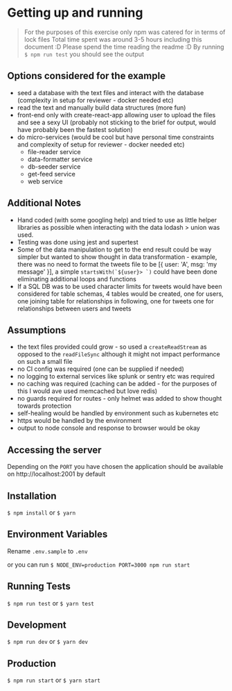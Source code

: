 # Getting up and running

> For the purposes of this exercise only npm was catered for in terms of lock files
> Total time spent was around 3-5 hours including this document :D
> Please spend the time reading the readme :D
> By running `$ npm run test` you should see the output

## Options considered for the example

- seed a database with the text files and interact with the database (complexity in setup for reviewer - docker needed etc)
- read the text and manually build data structures (more fun)
- front-end only with create-react-app allowing user to upload the files and see a sexy UI (probably not sticking to the brief for output, would have probably been the fastest solution)
- do micro-services (would be cool but have personal time constraints and complexity of setup for reviewer - docker needed etc)
  - file-reader service
  - data-formatter service
  - db-seeder service
  - get-feed service
  - web service

## Additional Notes

- Hand coded (with some googling help) and tried to use as little helper libraries as possible when interacting with the data lodash > union was used.
- Testing was done using jest and supertest
- Some of the data manipulation to get to the end result could be way simpler but wanted to show thought in data transformation - example, there was no need to format the tweets file to be [{ user: 'A', msg: 'my message' }], a simple `` startsWith(`${user}> `) `` could have been done eliminating additional loops and functions
- If a SQL DB was to be used character limits for tweets would have been considered for table schemas, 4 tables would be created, one for users, one joining table for relationships in following, one for tweets one for relationships between users and tweets

## Assumptions

- the text files provided could grow - so used a `createReadStream` as opposed to the `readFileSync` although it might not impact performance on such a small file
- no CI config was required (one can be supplied if needed)
- no logging to external services like splunk or sentry etc was required
- no caching was required (caching can be added - for the purposes of this I would ave used memcached but love redis)
- no guards required for routes - only helmet was added to show thought towards protection
- self-healing would be handled by environment such as kubernetes etc
- https would be handled by the environment
- output to node console and response to browser would be okay

## Accessing the server

Depending on the `PORT` you have chosen the application should be available on http://localhost:2001 by default

## Installation

`$ npm install` or `$ yarn`

## Environment Variables

Rename `.env.sample` to `.env`

or you can run `$ NODE_ENV=production PORT=3000 npm run start`

## Running Tests

`$ npm run test` or `$ yarn test`

## Development

`$ npm run dev` or `$ yarn dev`

## Production

`$ npm run start` or `$ yarn start`

